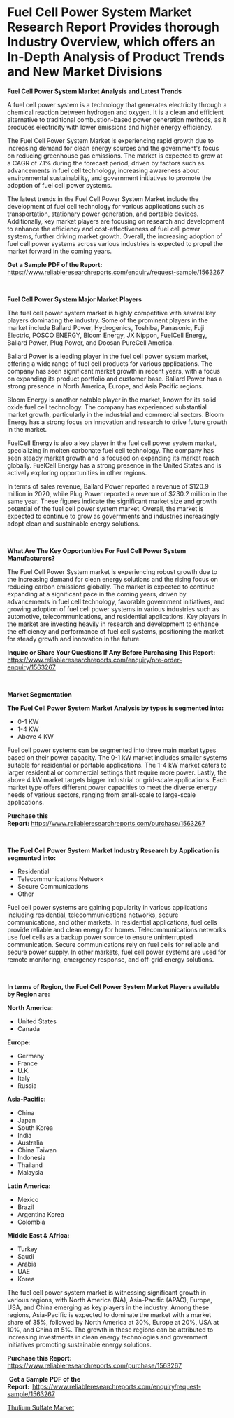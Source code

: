 <p><h1>Fuel Cell Power System Market Research Report Provides thorough Industry Overview, which offers an In-Depth Analysis of Product Trends and New Market Divisions</h1></p><p><strong>Fuel Cell Power System Market Analysis and Latest Trends</strong></p>
<p><p>A fuel cell power system is a technology that generates electricity through a chemical reaction between hydrogen and oxygen. It is a clean and efficient alternative to traditional combustion-based power generation methods, as it produces electricity with lower emissions and higher energy efficiency.</p><p>The Fuel Cell Power System Market is experiencing rapid growth due to increasing demand for clean energy sources and the government's focus on reducing greenhouse gas emissions. The market is expected to grow at a CAGR of 7.1% during the forecast period, driven by factors such as advancements in fuel cell technology, increasing awareness about environmental sustainability, and government initiatives to promote the adoption of fuel cell power systems.</p><p>The latest trends in the Fuel Cell Power System Market include the development of fuel cell technology for various applications such as transportation, stationary power generation, and portable devices. Additionally, key market players are focusing on research and development to enhance the efficiency and cost-effectiveness of fuel cell power systems, further driving market growth. Overall, the increasing adoption of fuel cell power systems across various industries is expected to propel the market forward in the coming years.</p></p>
<p><strong>Get a Sample PDF of the Report:&nbsp;</strong> <a href="https://www.reliableresearchreports.com/enquiry/request-sample/1563267">https://www.reliableresearchreports.com/enquiry/request-sample/1563267</a></p>
<p>&nbsp;</p>
<p><strong>Fuel Cell Power System Major Market Players</strong></p>
<p><p>The fuel cell power system market is highly competitive with several key players dominating the industry. Some of the prominent players in the market include Ballard Power, Hydrogenics, Toshiba, Panasonic, Fuji Electric, POSCO ENERGY, Bloom Energy, JX Nippon, FuelCell Energy, Ballard Power, Plug Power, and Doosan PureCell America.</p><p>Ballard Power is a leading player in the fuel cell power system market, offering a wide range of fuel cell products for various applications. The company has seen significant market growth in recent years, with a focus on expanding its product portfolio and customer base. Ballard Power has a strong presence in North America, Europe, and Asia Pacific regions.</p><p>Bloom Energy is another notable player in the market, known for its solid oxide fuel cell technology. The company has experienced substantial market growth, particularly in the industrial and commercial sectors. Bloom Energy has a strong focus on innovation and research to drive future growth in the market.</p><p>FuelCell Energy is also a key player in the fuel cell power system market, specializing in molten carbonate fuel cell technology. The company has seen steady market growth and is focused on expanding its market reach globally. FuelCell Energy has a strong presence in the United States and is actively exploring opportunities in other regions.</p><p>In terms of sales revenue, Ballard Power reported a revenue of $120.9 million in 2020, while Plug Power reported a revenue of $230.2 million in the same year. These figures indicate the significant market size and growth potential of the fuel cell power system market. Overall, the market is expected to continue to grow as governments and industries increasingly adopt clean and sustainable energy solutions.</p></p>
<p>&nbsp;</p>
<p><strong>What Are The Key Opportunities For Fuel Cell Power System Manufacturers?</strong></p>
<p><p>The Fuel Cell Power System market is experiencing robust growth due to the increasing demand for clean energy solutions and the rising focus on reducing carbon emissions globally. The market is expected to continue expanding at a significant pace in the coming years, driven by advancements in fuel cell technology, favorable government initiatives, and growing adoption of fuel cell power systems in various industries such as automotive, telecommunications, and residential applications. Key players in the market are investing heavily in research and development to enhance the efficiency and performance of fuel cell systems, positioning the market for steady growth and innovation in the future.</p></p>
<p><strong>Inquire or Share Your Questions If Any Before Purchasing This Report:</strong> <a href="https://www.reliableresearchreports.com/enquiry/pre-order-enquiry/1563267">https://www.reliableresearchreports.com/enquiry/pre-order-enquiry/1563267</a></p>
<p>&nbsp;</p>
<p><strong>Market Segmentation</strong></p>
<p><strong>The Fuel Cell Power System Market Analysis by types is segmented into:</strong></p>
<p><ul><li>0-1 KW</li><li>1-4 KW</li><li>Above 4 KW</li></ul></p>
<p><p>Fuel cell power systems can be segmented into three main market types based on their power capacity. The 0-1 kW market includes smaller systems suitable for residential or portable applications. The 1-4 kW market caters to larger residential or commercial settings that require more power. Lastly, the above 4 kW market targets bigger industrial or grid-scale applications. Each market type offers different power capacities to meet the diverse energy needs of various sectors, ranging from small-scale to large-scale applications.</p></p>
<p><strong>Purchase this Report:&nbsp;</strong><a href="https://www.reliableresearchreports.com/purchase/1563267">https://www.reliableresearchreports.com/purchase/1563267</a></p>
<p>&nbsp;</p>
<p><strong>The Fuel Cell Power System Market Industry Research by Application is segmented into:</strong></p>
<p><ul><li>Residential</li><li>Telecommunications Network</li><li>Secure Communications</li><li>Other</li></ul></p>
<p><p>Fuel cell power systems are gaining popularity in various applications including residential, telecommunications networks, secure communications, and other markets. In residential applications, fuel cells provide reliable and clean energy for homes. Telecommunications networks use fuel cells as a backup power source to ensure uninterrupted communication. Secure communications rely on fuel cells for reliable and secure power supply. In other markets, fuel cell power systems are used for remote monitoring, emergency response, and off-grid energy solutions.</p></p>
<p>&nbsp;</p>
<p><strong>In terms of Region, the Fuel Cell Power System Market Players available by Region are:</strong></p>
<p>
    <p> <strong> North America: </strong>
        <ul>
            <li>United States</li>
            <li>Canada</li>
        </ul>
        </p> 
    <p> <strong> Europe: </strong>
        <ul>
            <li>Germany</li>
            <li>France</li>
            <li>U.K.</li>
            <li>Italy</li>
            <li>Russia</li>
        </ul>
        </p> 
    <p> <strong> Asia-Pacific: </strong>
        <ul>
            <li>China</li>
            <li>Japan</li>
            <li>South Korea</li>
            <li>India</li>
            <li>Australia</li>
            <li>China Taiwan</li>
            <li>Indonesia</li>
            <li>Thailand</li>
            <li>Malaysia</li>
        </ul>
        </p> 
    <p> <strong> Latin America: </strong>
        <ul>
            <li>Mexico</li>
            <li>Brazil</li>
            <li>Argentina Korea</li>
            <li>Colombia</li>
        </ul>
        </p> 
    <p> <strong> Middle East & Africa: </strong>
        <ul>
            <li>Turkey</li>
            <li>Saudi</li>
            <li>Arabia</li>
            <li>UAE</li>
            <li>Korea</li>
        </ul>
    </p>
    </p>
<p><p>The fuel cell power system market is witnessing significant growth in various regions, with North America (NA), Asia-Pacific (APAC), Europe, USA, and China emerging as key players in the industry. Among these regions, Asia-Pacific is expected to dominate the market with a market share of 35%, followed by North America at 30%, Europe at 20%, USA at 10%, and China at 5%. The growth in these regions can be attributed to increasing investments in clean energy technologies and government initiatives promoting sustainable energy solutions.</p></p>
<p><strong>Purchase this Report: </strong><a href="https://www.reliableresearchreports.com/purchase/1563267">https://www.reliableresearchreports.com/purchase/1563267</a></p>
<p>&nbsp;<strong>Get a Sample PDF of the Report:&nbsp;&nbsp;</strong><a href="https://www.reliableresearchreports.com/enquiry/request-sample/1563267">https://www.reliableresearchreports.com/enquiry/request-sample/1563267</a></p>
<p><strong></strong></p>
<p><p><a href="https://invited-way-688.notion.site/Thulium-Sulfate-Market-Research-Report-Provides-thorough-Industry-Overview-which-offers-an-In-Depth-16959a948e634a0da68181288ace06be">Thulium Sulfate Market</a></p></p>